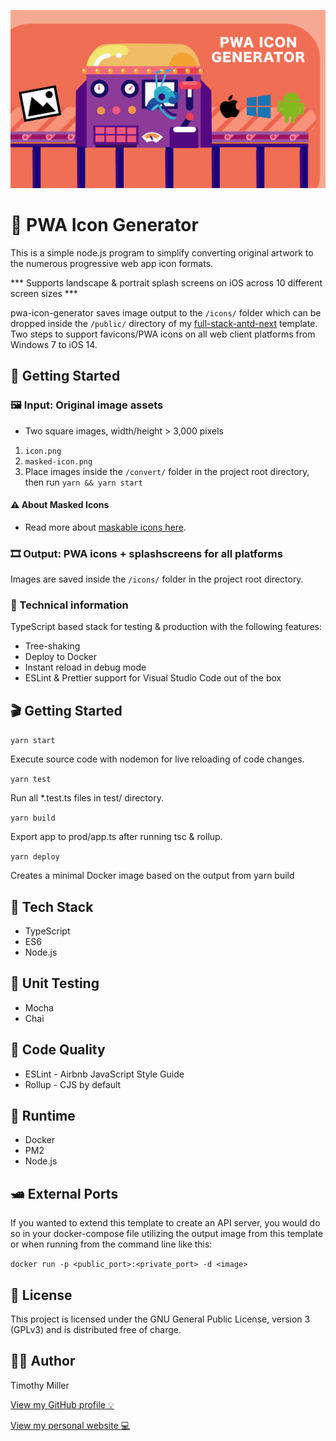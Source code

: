 ![PWA Icon Generator Logo](/images/feature-image.png)

# 🐬 PWA Icon Generator

This is a simple node.js program to simplify converting original artwork to the numerous progressive web app icon formats.

*** Supports landscape & portrait splash screens on iOS across 10 different screen sizes ***

pwa-icon-generator saves image output to the ```/icons/``` folder which can be dropped inside the ```/public/``` directory of my [full-stack-antd-next](https://github.com/timothymiller/full-stack-antd-next) template. Two steps to support favicons/PWA icons on all web client platforms from Windows 7 to iOS 14.

## 🚆 Getting Started

### 🖼️ Input: Original image assets

- Two square images, width/height > 3,000 pixels

1. `icon.png`
2. `masked-icon.png`
3. Place images inside the ```/convert/``` folder in the project root directory, then run ```yarn && yarn start```

#### ⚠️ About Masked Icons

- Read more about [maskable icons here](https://web.dev/maskable-icon/).

### 🎞️ Output: PWA icons + splashscreens for all platforms

Images are saved inside the ```/icons/``` folder in the project root directory.


### 🔬 Technical information

TypeScript based stack for testing & production with the following features:

- Tree-shaking
- Deploy to Docker
- Instant reload in debug mode
- ESLint & Prettier support for Visual Studio Code out of the box

## 🎬 Getting Started

```yarn start```

Execute source code with nodemon for live reloading of code changes.

```yarn test```

Run all *.test.ts files in test/ directory.

```yarn build```

Export app to prod/app.ts after running tsc & rollup.

```yarn deploy```

Creates a minimal Docker image based on the output from yarn build

## 🍔 Tech Stack

- TypeScript
- ES6
- Node.js

## 🔨 Unit Testing

- Mocha
- Chai

## 🔩 Code Quality

- ESLint - Airbnb JavaScript Style Guide
- Rollup - CJS by default

## 🏃 Runtime

- Docker
- PM2
- Node.js

## 🛥️ External Ports

If you wanted to extend this template to create an API server, you would do so in your docker-compose file utilizing the output image from this template or when running from the command line like this:

```docker run -p <public_port>:<private_port> -d <image>```

## 🚓 License

This project is licensed under the GNU General Public License, version 3 (GPLv3) and is distributed free of charge.

## 👨‍💻 Author

Timothy Miller

[View my GitHub profile 💡](https://github.com/timothymiller)

[View my personal website 💻](https://timknowsbest.com)
